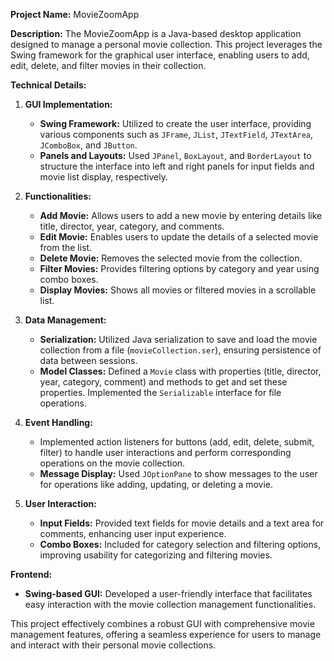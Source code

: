 
**Project Name:** MovieZoomApp

**Description:**
The MovieZoomApp is a Java-based desktop application designed to manage a personal movie collection. This project leverages the Swing framework for the graphical user interface, enabling users to add, edit, delete, and filter movies in their collection.

**Technical Details:**

1. **GUI Implementation:**
   - **Swing Framework:** Utilized to create the user interface, providing various components such as `JFrame`, `JList`, `JTextField`, `JTextArea`, `JComboBox`, and `JButton`.
   - **Panels and Layouts:** Used `JPanel`, `BoxLayout`, and `BorderLayout` to structure the interface into left and right panels for input fields and movie list display, respectively.

2. **Functionalities:**
   - **Add Movie:** Allows users to add a new movie by entering details like title, director, year, category, and comments.
   - **Edit Movie:** Enables users to update the details of a selected movie from the list.
   - **Delete Movie:** Removes the selected movie from the collection.
   - **Filter Movies:** Provides filtering options by category and year using combo boxes.
   - **Display Movies:** Shows all movies or filtered movies in a scrollable list.

3. **Data Management:**
   - **Serialization:** Utilized Java serialization to save and load the movie collection from a file (`movieCollection.ser`), ensuring persistence of data between sessions.
   - **Model Classes:** Defined a `Movie` class with properties (title, director, year, category, comment) and methods to get and set these properties. Implemented the `Serializable` interface for file operations.

4. **Event Handling:**
   - Implemented action listeners for buttons (add, edit, delete, submit, filter) to handle user interactions and perform corresponding operations on the movie collection.
   - **Message Display:** Used `JOptionPane` to show messages to the user for operations like adding, updating, or deleting a movie.

5. **User Interaction:**
   - **Input Fields:** Provided text fields for movie details and a text area for comments, enhancing user input experience.
   - **Combo Boxes:** Included for category selection and filtering options, improving usability for categorizing and filtering movies.

**Frontend:**
- **Swing-based GUI:** Developed a user-friendly interface that facilitates easy interaction with the movie collection management functionalities.

This project effectively combines a robust GUI with comprehensive movie management features, offering a seamless experience for users to manage and interact with their personal movie collections.

